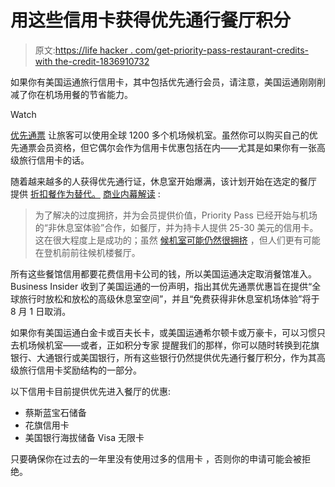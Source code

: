 # 用这些信用卡获得优先通行餐厅积分

> 原文:[https://life hacker . com/get-priority-pass-restaurant-credits-with the-credit-1836910732](https://lifehacker.com/get-priority-pass-restaurant-credits-with-these-credit-1836910732)

如果你有美国运通旅行信用卡，其中包括优先通行会员，请注意，美国运通刚刚削减了你在机场用餐的节省能力。

Watch

[优先通票](https://www.prioritypass.com/) 让旅客可以使用全球 1200 多个机场候机室。虽然你可以购买自己的优先通票会员资格，但它偶尔会作为信用卡优惠包括在内——尤其是如果你有一张高级旅行信用卡的话。

随着越来越多的人获得优先通行证，休息室开始爆满，该计划开始在选定的餐厅 提供 [折扣餐作为替代。](https://twocents.lifehacker.com/use-your-priority-pass-for-28-off-at-some-airport-rest-1833471990) [商业内幕解读](https://www.businessinsider.com/american-express-eliminates-priority-pass-restaurant-credits-2019-5) :

> 为了解决的过度拥挤，并为会员提供价值，Priority Pass 已经开始与机场的“非休息室体验”合作，如餐厅，并为持卡人提供 25-30 美元的信用卡。这在很大程度上是成功的；虽然 [候机室可能仍然很拥挤](https://www.businessinsider.com/priority-pass-lounges-airport-access-business-travelers-2018-8) ，但人们更有可能在登机前前往候机楼餐厅。

所有这些餐馆信用都要花费信用卡公司的钱，所以美国运通决定取消餐馆准入。Business Insider 收到了美国运通的一份声明，指出其优先通票优惠旨在提供“全球旅行时放松和放松的高级休息室空间”，并且“免费获得非休息室机场体验”将于 8 月 1 日取消。

如果你有美国运通白金卡或百夫长卡，或美国运通希尔顿卡或万豪卡，可以习惯只去机场候机室——或者，正如积分专家 提醒我们的那样，你可以随时转换到花旗银行、大通银行或美国银行，所有这些银行仍然提供优先通行餐厅积分，作为其高级旅行信用卡奖励结构的一部分。

以下信用卡目前提供优先进入餐厅的优惠:

*   蔡斯蓝宝石储备
*   花旗信用卡
*   美国银行海拔储备 Visa 无限卡

只要确保你在过去的一年里没有使用过多的信用卡 ，否则你的申请可能会被拒绝。